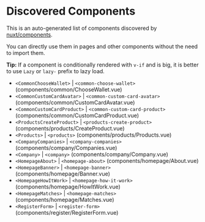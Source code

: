 # Discovered Components

This is an auto-generated list of components discovered by [nuxt/components](https://github.com/nuxt/components).

You can directly use them in pages and other components without the need to import them.

**Tip:** If a component is conditionally rendered with `v-if` and is big, it is better to use `Lazy` or `lazy-` prefix to lazy load.

- `<CommonChooseWallet>` | `<common-choose-wallet>` (components/common/ChooseWallet.vue)
- `<CommonCustomCardAvatar>` | `<common-custom-card-avatar>` (components/common/CustomCardAvatar.vue)
- `<CommonCustomCardProduct>` | `<common-custom-card-product>` (components/common/CustomCardProduct.vue)
- `<ProductsCreateProduct>` | `<products-create-product>` (components/products/CreateProduct.vue)
- `<Products>` | `<products>` (components/products/Products.vue)
- `<CompanyCompanies>` | `<company-companies>` (components/company/Companies.vue)
- `<Company>` | `<company>` (components/company/Company.vue)
- `<HomepageAbout>` | `<homepage-about>` (components/homepage/About.vue)
- `<HomepageBanner>` | `<homepage-banner>` (components/homepage/Banner.vue)
- `<HomepageHowItWork>` | `<homepage-how-it-work>` (components/homepage/HowItWork.vue)
- `<HomepageMatches>` | `<homepage-matches>` (components/homepage/Matches.vue)
- `<RegisterForm>` | `<register-form>` (components/register/RegisterForm.vue)
